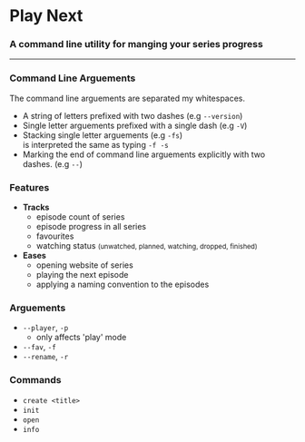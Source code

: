 # Play Next
### A command line utility for manging your series progress

---

### Command Line Arguements

The command line arguements are separated my whitespaces.

- A string of letters prefixed with two dashes (e.g `--version`)
- Single letter arguements prefixed with a single dash (e.g `-V`)
- Stacking single letter arguements (e.g `-fs`) \
  is interpreted the same as typing `-f -s`
- Marking the end of command line arguements explicitly with two dashes. (e.g `--`)

### Features

- **Tracks**
  - episode count of series
  - episode progress in all series
  - favourites
  - watching status <small>(unwatched, planned, watching, dropped, finished)</small>
- **Eases**
  - opening website of series
  - playing the next episode
  - applying a naming convention to the episodes

### Arguements

- `--player`, `-p`
  - only affects 'play' mode
- `--fav`, `-f`
- `--rename`, `-r`

### Commands

- `create <title>`
- `init`
- `open`
- `info`
